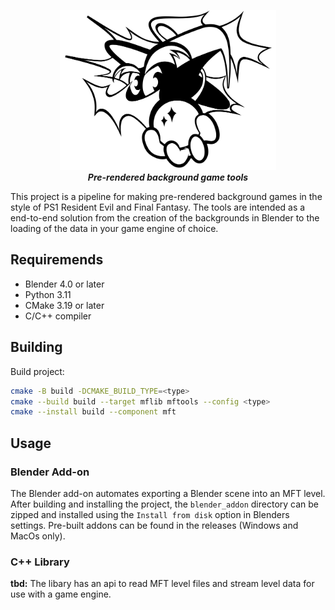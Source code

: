 <p align="center">
	<img src="docs/wizard.svg" height="256" alt="My Fantasy Tools logo">
	<br><em><b>Pre-rendered background game tools</b></em></br>
</p>

This project is a pipeline for making pre-rendered background games in the style of PS1 Resident Evil and Final Fantasy. The tools are intended as a end-to-end solution from the creation of the backgrounds in Blender to the loading of the data in your game engine of choice.

## Requiremends
- Blender 4.0 or later
- Python 3.11
- CMake 3.19 or later
- C/C++ compiler

## Building
Build project:
```bash
cmake -B build -DCMAKE_BUILD_TYPE=<type>
cmake --build build --target mflib mftools --config <type>
cmake --install build --component mft
```

## Usage

### Blender Add-on
The Blender add-on automates exporting a Blender scene into an MFT level. After building and installing the project, the `blender_addon` directory can be zipped and installed using the `Install from disk` option in Blenders settings. Pre-built addons can be found in the releases (Windows and MacOs only).

### C++ Library
**tbd:** The libary has an api to read MFT level files and stream level data for use with a game engine.